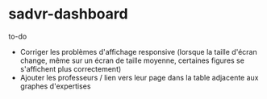 # sadvr-dashboard
to-do
- Corriger les problèmes d'affichage responsive (lorsque la taille d'écran change, même sur un écran de taille moyenne, certaines figures se s'affichent plus correctement)
- Ajouter les professeurs / lien vers leur page dans la table adjacente aux graphes d'expertises
